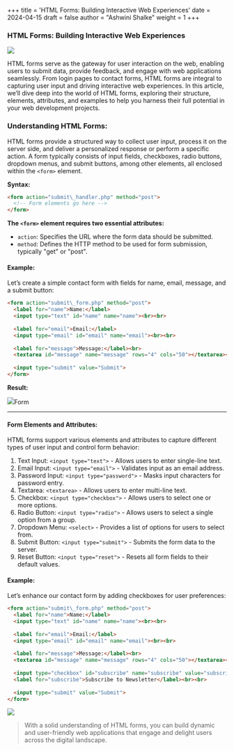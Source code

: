 +++
title = 'HTML Forms: Building Interactive Web Experiences'
date = 2024-04-15
draft = false
author = "Ashwini Shalke"
weight = 1
+++

### HTML Forms: Building Interactive Web Experiences

![](https://cdn-images-1.medium.com/max/1600/1*6V3Zx1-36pJEcMzAiilHwA.jpeg)

HTML forms serve as the gateway for user interaction on the web, enabling users to submit data, provide feedback, and engage with web applications seamlessly. From login pages to contact forms, HTML forms are integral to capturing user input and driving interactive web experiences. In this article, we’ll dive deep into the world of HTML forms, exploring their structure, elements, attributes, and examples to help you harness their full potential in your web development projects.

### Understanding HTML Forms:

HTML forms provide a structured way to collect user input, process it on the server side, and deliver a personalized response or perform a specific action. A form typically consists of input fields, checkboxes, radio buttons, dropdown menus, and submit buttons, among other elements, all enclosed within the `<form>` element.

**Syntax:**

```html
<form action="submit\_handler.php" method="post">
  <!-- Form elements go here -->
</form>
```

**The `<form>` element requires two essential attributes:**

*   `action`: Specifies the URL where the form data should be submitted.
*   `method`: Defines the HTTP method to be used for form submission, typically "get" or "post".


#### **Example:**

Let’s create a simple contact form with fields for name, email, message, and a submit button:

```html
<form action="submit\_form.php" method="post">
  <label for="name">Name:</label>
  <input type="text" id="name" name="name"><br><br>
  
  <label for="email">Email:</label>
  <input type="email" id="email" name="email"><br><br>
  
  <label for="message">Message:</label><br>
  <textarea id="message" name="message" rows="4" cols="50"></textarea><br><br>
  
  <input type="submit" value="Submit">
</form>
```

**Result:**

![](https://cdn-images-1.medium.com/max/1600/1*1l0Z5uw51EuOfXUryFEeqQ.png)Form

---

#### **Form Elements and Attributes:**

HTML forms support various elements and attributes to capture different types of user input and control form behavior:

1.  Text Input: `<input type="text">` - Allows users to enter single-line text.
2.  Email Input: `<input type="email">` - Validates input as an email address.
3.  Password Input: `<input type="password">` - Masks input characters for password entry.
4.  Textarea: `<textarea>` - Allows users to enter multi-line text.
5.  Checkbox: `<input type="checkbox">` - Allows users to select one or more options.
6.  Radio Button: `<input type="radio">` - Allows users to select a single option from a group.
7.  Dropdown Menu: `<select>` - Provides a list of options for users to select from.
8.  Submit Button: `<input type="submit">` - Submits the form data to the server.
9.  Reset Button: `<input type="reset">` - Resets all form fields to their default values.

#### Example:

Let’s enhance our contact form by adding checkboxes for user preferences:

```html
<form action="submit\_form.php" method="post">
  <label for="name">Name:</label>
  <input type="text" id="name" name="name"><br><br>
  
  <label for="email">Email:</label>
  <input type="email" id="email" name="email"><br><br>
  
  <label for="message">Message:</label><br>
  <textarea id="message" name="message" rows="4" cols="50"></textarea><br><br>
  
  <input type="checkbox" id="subscribe" name="subscribe" value="subscribe">
  <label for="subscribe">Subscribe to Newsletter</label><br><br>
  
  <input type="submit" value="Submit">
</form>
```

![](https://cdn-images-1.medium.com/max/1600/1*lxH-7DbhWoAHitM4rAGjTA.png)


> With a solid understanding of HTML forms, you can build dynamic and user-friendly web applications that engage and delight users across the digital landscape.
